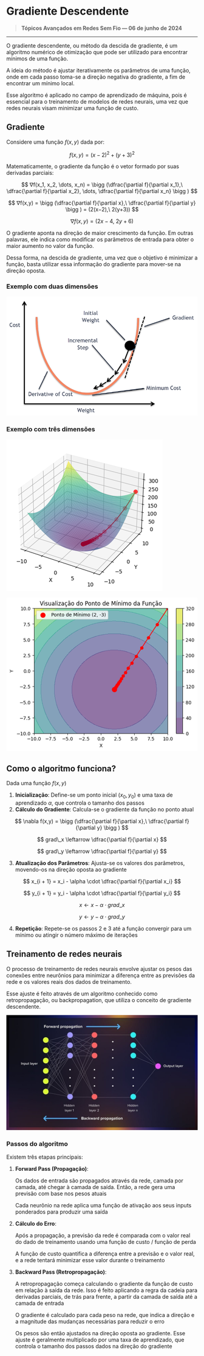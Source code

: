 # Gradiente Descendente

> **Tópicos Avançados em Redes Sem Fio — 06 de junho de 2024**
>

---

O gradiente descendente, ou método da descida de gradiente, é um algoritmo numérico de otimização que pode ser utilizado para encontrar mínimos de uma função.

A ideia do método é ajustar iterativamente os parâmetros de uma função, onde em cada passo toma-se a direção negativa do gradiente, a fim de encontrar um mínimo local.

Esse algoritmo é aplicado no campo de aprendizado de máquina, pois é essencial para o treinamento de modelos de redes neurais, uma vez que redes neurais visam minimizar uma função de custo.

## Gradiente

Considere uma função $f(x,y)$ dada por:

$$
f(x, y) = (x - 2)^2 + (y + 3)^2
$$

Matematicamente, o gradiente da função é o vetor formado por suas derivadas parciais:

$$
∇f(x_1, x_2, \dots, x_n) = \bigg (\dfrac{\partial f}{\partial x_1},\ \dfrac{\partial f}{\partial x_2}, \dots, \dfrac{\partial f}{\partial x_n} \bigg )
$$

$$
∇f(x,y) = \bigg (\dfrac{\partial f}{\partial x},\ \dfrac{\partial f}{\partial y} \bigg ) = (2(x−2),\ 2(y+3))
$$

$$
∇f(x,y) = (2x−4,\ 2y+6)
$$

O gradiente aponta na direção de maior crescimento da função. Em outras palavras, ele indica como modificar os parâmetros de entrada para obter o maior aumento no valor da função.

Dessa forma, na descida de gradiente, uma vez que o objetivo é minimizar a função, basta utilizar essa informação do gradiente para mover-se na direção oposta.

### Exemplo com duas dimensões

![Untitled](Imagens/Untitled.png)

### Exemplo com três dimensões

![Untitled](Imagens/Untitled%201.png)

![Untitled](Imagens/Untitled%202.png)

## Como o algoritmo funciona?

Dada uma função $f(x,y)$

1. **Inicialização**: Define-se um ponto inicial $(x_0, y_0)$ e uma taxa de aprendizado $\alpha$, que controla o tamanho dos passos
2. **Cálculo do Gradiente**: Calcula-se o gradiente da função no ponto atual
    
$$
\nabla f(x,y) = \bigg (\dfrac{\partial f}{\partial x},\ \dfrac{\partial f}{\partial y} \bigg )
$$

$$
grad\_x \leftarrow \dfrac{\partial f}{\partial x}
$$

$$
grad\_y \leftarrow \dfrac{\partial f}{\partial y}
$$
    
3. **Atualização dos Parâmetros**: Ajusta-se os valores dos parâmetros, movendo-os na direção oposta ao gradiente
    
$$
x_{i + 1} = x_i - \alpha \cdot \dfrac{\partial f}{\partial x_i}
$$

$$
y_{i + 1} = y_i - \alpha \cdot \dfrac{\partial f}{\partial y_i}
$$

$$
x \leftarrow x - \alpha \cdot grad\_x
$$

$$
y \leftarrow y - \alpha \cdot grad\_y
$$
    
4. **Repetição**: Repete-se os passos $2$ e $3$ até a função convergir para um mínimo ou atingir o número máximo de iterações

## Treinamento de redes neurais

O processo de treinamento de redes neurais envolve ajustar os pesos das conexões entre neurônios para minimizar a diferença entre as previsões da rede e os valores reais dos dados de treinamento.

Esse ajuste é feito através de um algoritmo conhecido como retropropagação, ou backpropagation, que utiliza o conceito de gradiente descendente.

![Untitled](Imagens/Untitled%203.png)

### Passos do algoritmo

Existem três etapas principais:

1. **Forward Pass (Propagação)**:
    
    Os dados de entrada são propagados através da rede, camada por camada, até chegar à camada de saída. Então, a rede gera uma previsão com base nos pesos atuais
    
    Cada neurônio na rede aplica uma função de ativação aos seus inputs ponderados para produzir uma saída
    
2. **Cálculo do Erro**:
    
    Após a propagação, a previsão da rede é comparada com o valor real do dado de treinamento usando uma função de custo / função de perda
    
    A função de custo quantifica a diferença entre a previsão e o valor real, e a rede tentará minimizar esse valor durante o treinamento
    
3. **Backward Pass (Retropropagação)**:
    
    A retropropagação começa calculando o gradiente da função de custo em relação à saída da rede. Isso é feito aplicando a regra da cadeia para derivadas parciais, de trás para frente, a partir da camada de saída até a camada de entrada
    
    O gradiente é calculado para cada peso na rede, que indica a direção e a magnitude das mudanças necessárias para reduzir o erro
    
    Os pesos são então ajustados na direção oposta ao gradiente. Esse ajuste é geralmente multiplicado por uma taxa de aprendizado, que controla o tamanho dos passos dados na direção do gradiente
